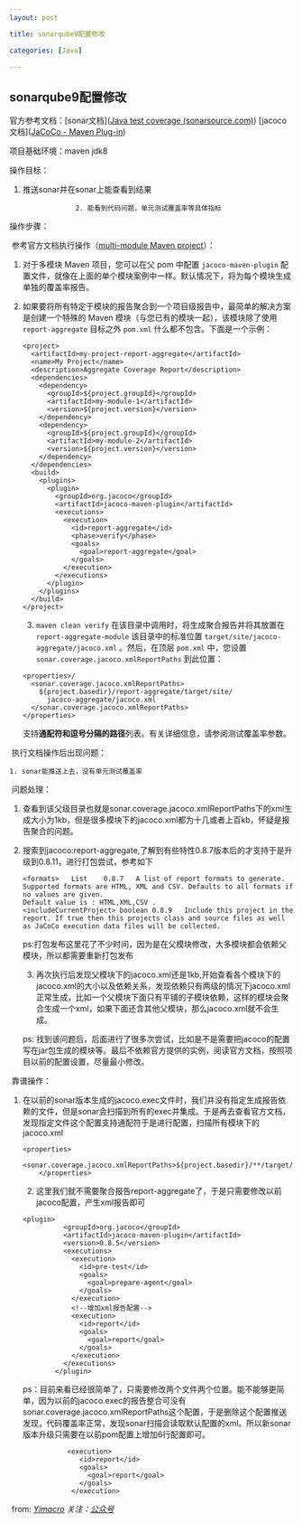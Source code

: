 ```yaml
---
layout: post

title: sonarqube9配置修改

categories: [Java]

---
```




## sonarqube9配置修改

官方参考文档：[sonar文档]([Java test coverage (sonarsource.com)](https://docs.sonarsource.com/sonarqube/9.9/analyzing-source-code/test-coverage/java-test-coverage/))  [jacoco文档]([JaCoCo - Maven Plug-in](https://www.jacoco.org/jacoco/trunk/doc/maven.html))

项目基础环境：maven jdk8

操作目标：

1. 推送sonar并在sonar上能查看到结果

					2. 能看到代码问题，单元测试覆盖率等具体指标

操作步骤：

​	参考官方文档执行操作（[multi-module Maven project](https://docs.sonarsource.com/sonarqube/9.9/analyzing-source-code/test-coverage/java-test-coverage/#multi-module-maven-project)）：

 1. 对于多模块 Maven 项目，您可以在父 pom 中配置 `jacoco-maven-plugin` 配置文件，就像在上面的单个模块案例中一样。默认情况下，将为每个模块生成单独的覆盖率报告。

 2. 如果要将所有特定于模块的报告聚合到一个项目级报告中，最简单的解决方案是创建一个特殊的 Maven 模块（与您已有的模块一起），该模块除了使用 `report-aggregate` 目标之外 `pom.xml` 什么都不包含。下面是一个示例：

    ```
    <project>
      <artifactId>my-project-report-aggregate</artifactId>
      <name>My Project</name>
      <description>Aggregate Coverage Report</description>
      <dependencies>
        <dependency>
          <groupId>${project.groupId}</groupId>
          <artifactId>my-module-1</artifactId>
          <version>${project.version}</version>
        </dependency>
        <dependency>
          <groupId>${project.groupId}</groupId>
          <artifactId>my-module-2</artifactId>
          <version>${project.version}</version>
        </dependency>
      </dependencies>
      <build>
        <plugins>
          <plugin>
            <groupId>org.jacoco</groupId>
            <artifactId>jacoco-maven-plugin</artifactId>
            <executions>
              <execution>
                <id>report-aggregate</id>
                <phase>verify</phase>
                <goals>
                  <goal>report-aggregate</goal>
                </goals>
              </execution>
            </executions>
          </plugin>
        </plugins>
      </build>
    </project>
    ```

	3. `maven clean verify` 在该目录中调用时，将生成聚合报告并将其放置在 `report-aggregate-module` 该目录中的标准位置 `target/site/jacoco-aggregate/jacoco.xml` 。然后，在顶层 `pom.xml` 中，您设置 `sonar.coverage.jacoco.xmlReportPaths` 到此位置：

    ```
    <properties>/
      <sonar.coverage.jacoco.xmlReportPaths>
        ${project.basedir}/report-aggregate/target/site/
          jacoco-aggregate/jacoco.xml
      </sonar.coverage.jacoco.xmlReportPaths>
    </properties>
    ```

    支持**通配符和逗号分隔的路径**列表。有关详细信息，请参阅测试覆盖率参数。

    

​	执行文档操作后出现问题：

	1. sonar能推送上去，没有单元测试覆盖率



​	问题处理：

 1. 查看到该父级目录也就是sonar.coverage.jacoco.xmlReportPaths下的xml生成大小为1kb，但是很多模块下的jacoco.xml都为十几或者上百kb，怀疑是报告聚合的问题。

 2. 搜索到jacoco:report-aggregate,了解到有些特性0.8.7版本后的才支持于是升级到0.8.11，进行打包尝试，参考如下

    ```
    <formats>	List	0.8.7	A list of report formats to generate. Supported formats are HTML, XML and CSV. Defaults to all formats if no values are given.
    Default value is : HTML,XML,CSV .
    <includeCurrentProject>	boolean	0.8.9	Include this project in the report. If true then this projects class and source files as well as JaCoCo execution data files will be collected.
    ```

    ps:打包发布这里花了不少时间，因为是在父模块修改，大多模块都会依赖父模块，所以都需要重新打包发布

	3. 再次执行后发现父模块下的jacoco.xml还是1kb,开始查看各个模块下的jacoco.xml的大小以及依赖关系，发现依赖只有两级的情况下jacoco.xml正常生成，比如一个父模块下面只有平铺的子模块依赖，这样的模块会聚合生成一个xml，如果下面还含其他父模块，那么jacoco.xml就不会生成。

    ps: 找到该问题后，后面进行了很多次尝试，比如是不是需要把jacoco的配置写在jar包生成的模块等。最后不依赖官方提供的实例，阅读官方文档，按照项目以前的配置设置，尽量最小修改。



​	靠谱操作：

  1. 在以前的sonar版本生成的jacoco.exec文件时，我们并没有指定生成报告依赖的文件，但是sonar会扫描到所有的exec并集成。于是再去查看官方文档，发现指定文件这个配置支持通配符于是进行配置，扫描所有模块下的jacoco.xml

     ```
     <properties>
             <sonar.coverage.jacoco.xmlReportPaths>${project.basedir}/**/target/site/jacoco/jacoco.xml</sonar.coverage.jacoco.xmlReportPaths>
         </properties>
     ```

		2. 这里我们就不需要聚合报告report-aggregate了，于是只需要修改以前jacoco配置，产生xml报告即可

     ```
     <plugin> 
               <groupId>org.jacoco</groupId>  
               <artifactId>jacoco-maven-plugin</artifactId>  
               <version>0.8.5</version>  
               <executions> 
                 <execution> 
                   <id>pre-test</id>  
                   <goals> 
                     <goal>prepare-agent</goal> 
                   </goals> 
                 </execution>
                 <!--增加xml报告配置-->
                 <execution>
                   <id>report</id>
                   <goals>
                     <goal>report</goal>
                   </goals>
                 </execution>
               </executions> 
             </plugin>
     ```

     ps：目前来看已经很简单了，只需要修改两个文件两个位置。能不能够更简单，因为以前的jacoco.exec的报告整合可没有sonar.coverage.jacoco.xmlReportPaths这个配置，于是删除这个配置推送发现，代码覆盖率正常，发现sonar扫描会读取默认配置的xml。所以新sonar版本升级只需要在以前pom配置上增加6行配置即可。

     ```
     			<execution>
                   <id>report</id>
                   <goals>
                     <goal>report</goal>
                   </goals>
                 </execution>
     ```

     

​	from: *[Yimacro](https://yimacro.github.io/)    关注：[公众号](https://mp.weixin.qq.com/s?__biz=Mzg4Njc0NTY0OQ==&mid=2247483761&idx=1&sn=d6b86854330d02875d47f7dde2c543aa&chksm=cf95be2ff8e237393e99a7d99c18280195d9006e407c5d3b0121413017d28305f84cffb1cd83#rd)*





